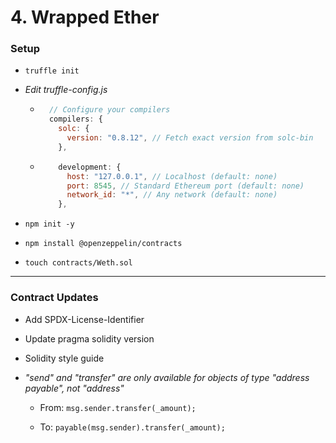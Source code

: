 # 4. Wrapped Ether

### Setup

- `truffle init`

- *Edit truffle-config.js*
  
  - ```javascript
      // Configure your compilers
      compilers: {
        solc: {
          version: "0.8.12", // Fetch exact version from solc-bin
        },
    ```
  
  - ```javascript
        development: {
          host: "127.0.0.1", // Localhost (default: none)
          port: 8545, // Standard Ethereum port (default: none)
          network_id: "*", // Any network (default: none)
        },
    ```

- `npm init -y`

- `npm install @openzeppelin/contracts`

- `touch contracts/Weth.sol`

---

### Contract Updates

- Add SPDX-License-Identifier

- Update pragma solidity version

- Solidity style guide

- *"send" and "transfer" are only available for objects of type "address payable", not "address"*
  
  - From: `msg.sender.transfer(_amount);`
  
  - To: `payable(msg.sender).transfer(_amount);`
